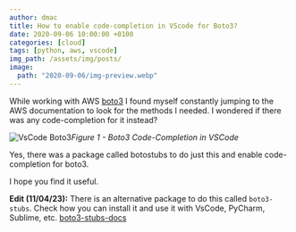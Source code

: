 ```yaml
---
author: dmac
title: How to enable code-completion in VScode for Boto3?
date: 2020-09-06 10:00:00 +0100
categories: [cloud]
tags: [python, aws, vscode]
img_path: /assets/img/posts/
image: 
  path: "2020-09-06/img-preview.webp"
---
```



While working with AWS [boto3](https://boto3.amazonaws.com/v1/documentation/api/latest/reference/services/ec2/client/create_transit_gateway_vpc_attachment.html#) I found myself constantly jumping to the AWS documentation to look for the methods I needed. I wondered if there was any code-completion for it instead?

![VsCode Boto3](2020-09-06/boto3-vscode-syntax-highlighting.webp)_Figure 1 - Boto3 Code-Completion in VSCode_

Yes, there was a package called botostubs to do just this and enable code-completion for boto3.

I hope you find it useful.

**Edit (11/04/23):** There is an alternative package to do this called `boto3-stubs`. Check how you can install it and use it with VsCode, PyCharm, Sublime, etc. [boto3-stubs-docs](https://youtype.github.io/boto3_stubs_docs/)
